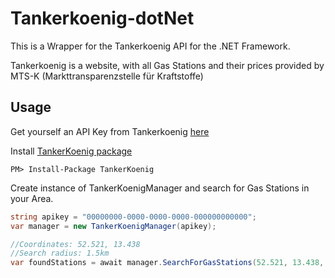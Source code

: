 # Tankerkoenig-dotNet

This is a Wrapper for the Tankerkoenig API for the .NET Framework.

Tankerkoenig is a website, with all Gas Stations and their prices provided by MTS-K (Markttransparenzstelle für Kraftstoffe)

## Usage
Get yourself an API Key from Tankerkoenig [here](https://creativecommons.tankerkoenig.de/api-key)


Install [TankerKoenig package](https://www.nuget.org/packages/TankerKoenig/)
```
PM> Install-Package TankerKoenig
```

Create instance of TankerKoenigManager and search for Gas Stations in your Area.

```csharp
string apikey = "00000000-0000-0000-0000-000000000000";
var manager = new TankerKoenigManager(apikey);

//Coordinates: 52.521, 13.438
//Search radius: 1.5km
var foundStations = await manager.SearchForGasStations(52.521, 13.438, 1.5);
```